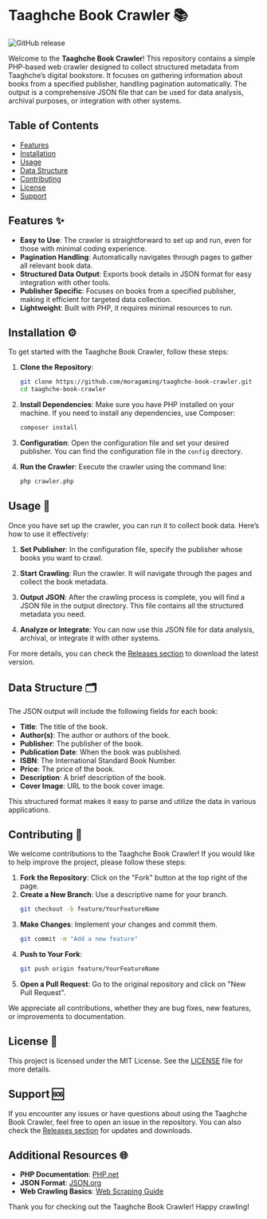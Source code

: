 # Taaghche Book Crawler 📚

![GitHub release](https://img.shields.io/github/release/moragaming/taaghche-book-crawler.svg)

Welcome to the **Taaghche Book Crawler**! This repository contains a simple PHP-based web crawler designed to collect structured metadata from Taaghche’s digital bookstore. It focuses on gathering information about books from a specified publisher, handling pagination automatically. The output is a comprehensive JSON file that can be used for data analysis, archival purposes, or integration with other systems.

## Table of Contents

- [Features](#features)
- [Installation](#installation)
- [Usage](#usage)
- [Data Structure](#data-structure)
- [Contributing](#contributing)
- [License](#license)
- [Support](#support)

## Features ✨

- **Easy to Use**: The crawler is straightforward to set up and run, even for those with minimal coding experience.
- **Pagination Handling**: Automatically navigates through pages to gather all relevant book data.
- **Structured Data Output**: Exports book details in JSON format for easy integration with other tools.
- **Publisher Specific**: Focuses on books from a specified publisher, making it efficient for targeted data collection.
- **Lightweight**: Built with PHP, it requires minimal resources to run.

## Installation ⚙️

To get started with the Taaghche Book Crawler, follow these steps:

1. **Clone the Repository**:
   ```bash
   git clone https://github.com/moragaming/taaghche-book-crawler.git
   cd taaghche-book-crawler
   ```

2. **Install Dependencies**:
   Make sure you have PHP installed on your machine. If you need to install any dependencies, use Composer:
   ```bash
   composer install
   ```

3. **Configuration**:
   Open the configuration file and set your desired publisher. You can find the configuration file in the `config` directory.

4. **Run the Crawler**:
   Execute the crawler using the command line:
   ```bash
   php crawler.php
   ```

## Usage 📖

Once you have set up the crawler, you can run it to collect book data. Here’s how to use it effectively:

1. **Set Publisher**: In the configuration file, specify the publisher whose books you want to crawl.

2. **Start Crawling**: Run the crawler. It will navigate through the pages and collect the book metadata.

3. **Output JSON**: After the crawling process is complete, you will find a JSON file in the output directory. This file contains all the structured metadata you need.

4. **Analyze or Integrate**: You can now use this JSON file for data analysis, archival, or integrate it with other systems.

For more details, you can check the [Releases section](https://github.com/moragaming/taaghche-book-crawler/releases) to download the latest version.

## Data Structure 🗂️

The JSON output will include the following fields for each book:

- **Title**: The title of the book.
- **Author(s)**: The author or authors of the book.
- **Publisher**: The publisher of the book.
- **Publication Date**: When the book was published.
- **ISBN**: The International Standard Book Number.
- **Price**: The price of the book.
- **Description**: A brief description of the book.
- **Cover Image**: URL to the book cover image.

This structured format makes it easy to parse and utilize the data in various applications.

## Contributing 🤝

We welcome contributions to the Taaghche Book Crawler! If you would like to help improve the project, please follow these steps:

1. **Fork the Repository**: Click on the "Fork" button at the top right of the page.
2. **Create a New Branch**: Use a descriptive name for your branch.
   ```bash
   git checkout -b feature/YourFeatureName
   ```
3. **Make Changes**: Implement your changes and commit them.
   ```bash
   git commit -m "Add a new feature"
   ```
4. **Push to Your Fork**:
   ```bash
   git push origin feature/YourFeatureName
   ```
5. **Open a Pull Request**: Go to the original repository and click on "New Pull Request".

We appreciate all contributions, whether they are bug fixes, new features, or improvements to documentation.

## License 📜

This project is licensed under the MIT License. See the [LICENSE](LICENSE) file for more details.

## Support 🆘

If you encounter any issues or have questions about using the Taaghche Book Crawler, feel free to open an issue in the repository. You can also check the [Releases section](https://github.com/moragaming/taaghche-book-crawler/releases) for updates and downloads.

## Additional Resources 🌐

- **PHP Documentation**: [PHP.net](https://www.php.net/docs.php)
- **JSON Format**: [JSON.org](https://www.json.org/json-en.html)
- **Web Crawling Basics**: [Web Scraping Guide](https://www.webscraping.com/)

Thank you for checking out the Taaghche Book Crawler! Happy crawling!